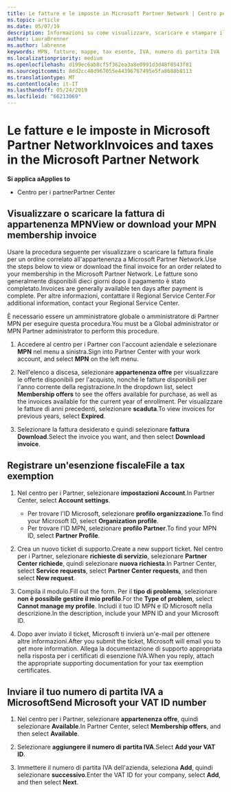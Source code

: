 ```yaml
---
title: Le fatture e le imposte in Microsoft Partner Network | Centro per i partner
ms.topic: article
ms.date: 05/07/19
description: Informazioni su come visualizzare, scaricare e stampare il ivoice di appartenenza MPN, nonché file esenzione e inviare a Microsoft il numero di partita IVA.
author: LauraBrenner
ms.author: labrenne
keywords: MPN, fatture, mappe, tax esente, IVA, numero di partita IVA
ms.localizationpriority: medium
ms.openlocfilehash: d199ec6ab8cf5f362ea3a8e0991d3d48f0543f81
ms.sourcegitcommit: 8dd2cc40d967055e44396767495e5fa8688b8113
ms.translationtype: MT
ms.contentlocale: it-IT
ms.lasthandoff: 05/24/2019
ms.locfileid: "66213069"
---
```

# <a name="invoices-and-taxes-in-the-microsoft-partner-network"></a><span data-ttu-id="fa451-104">Le fatture e le imposte in Microsoft Partner Network</span><span class="sxs-lookup"><span data-stu-id="fa451-104">Invoices and taxes in the Microsoft Partner Network</span></span>

<span data-ttu-id="fa451-105">**Si applica a**</span><span class="sxs-lookup"><span data-stu-id="fa451-105">**Applies to**</span></span>

-  <span data-ttu-id="fa451-106">Centro per i partner</span><span class="sxs-lookup"><span data-stu-id="fa451-106">Partner Center</span></span>

## <a name="view-or-download-your-mpn-membership-invoice"></a><span data-ttu-id="fa451-107">Visualizzare o scaricare la fattura di appartenenza MPN</span><span class="sxs-lookup"><span data-stu-id="fa451-107">View or download your MPN membership invoice</span></span>

<span data-ttu-id="fa451-108">Usare la procedura seguente per visualizzare o scaricare la fattura finale per un ordine correlato all'appartenenza a Microsoft Partner Network.</span><span class="sxs-lookup"><span data-stu-id="fa451-108">Use the steps below to view or download the final invoice for an order related to your membership in the Microsoft Partner Network.</span></span> <span data-ttu-id="fa451-109">Le fatture sono generalmente disponibili dieci giorni dopo il pagamento è stato completato.</span><span class="sxs-lookup"><span data-stu-id="fa451-109">Invoices are generally available ten days after payment is complete.</span></span> <span data-ttu-id="fa451-110">Per altre informazioni, contattare il Regional Service Center.</span><span class="sxs-lookup"><span data-stu-id="fa451-110">For additional information, contact your Regional Service Center.</span></span>  

<span data-ttu-id="fa451-111">È necessario essere un amministratore globale o amministratore di Partner MPN per eseguire questa procedura.</span><span class="sxs-lookup"><span data-stu-id="fa451-111">You must be a Global administrator or MPN Partner administrator to perform this procedure.</span></span> 

1.  <span data-ttu-id="fa451-112">Accedere al centro per i Partner con l'account aziendale e selezionare **MPN** nel menu a sinistra.</span><span class="sxs-lookup"><span data-stu-id="fa451-112">Sign into Partner Center with your work account, and select **MPN** on the left menu.</span></span>

4.  <span data-ttu-id="fa451-113">Nell'elenco a discesa, selezionare **appartenenza offre** per visualizzare le offerte disponibili per l'acquisto, nonché le fatture disponibili per l'anno corrente della registrazione.</span><span class="sxs-lookup"><span data-stu-id="fa451-113">In the dropdown list, select **Membership offers** to see the offers available for purchase, as well as the invoices available for the current year of enrollment.</span></span> <span data-ttu-id="fa451-114">Per visualizzare le fatture di anni precedenti, selezionare **scaduta**.</span><span class="sxs-lookup"><span data-stu-id="fa451-114">To view invoices for previous years, select **Expired**.</span></span>

6.  <span data-ttu-id="fa451-115">Selezionare la fattura desiderato e quindi selezionare **fattura Download**.</span><span class="sxs-lookup"><span data-stu-id="fa451-115">Select the invoice you want, and then select **Download invoice**.</span></span> 

## <a name="file-a-tax-exemption"></a><span data-ttu-id="fa451-116">Registrare un'esenzione fiscale</span><span class="sxs-lookup"><span data-stu-id="fa451-116">File a tax exemption</span></span>

1.  <span data-ttu-id="fa451-117">Nel centro per i Partner, selezionare **impostazioni Account**.</span><span class="sxs-lookup"><span data-stu-id="fa451-117">In Partner Center, select **Account settings**.</span></span>
    -   <span data-ttu-id="fa451-118">Per trovare l'ID Microsoft, selezionare **profilo organizzazione**.</span><span class="sxs-lookup"><span data-stu-id="fa451-118">To find your Microsoft ID, select **Organization profile**.</span></span>
    -   <span data-ttu-id="fa451-119">Per trovare l'ID MPN, selezionare **profilo Partner**.</span><span class="sxs-lookup"><span data-stu-id="fa451-119">To find your MPN ID, select **Partner Profile**.</span></span>

2.  <span data-ttu-id="fa451-120">Crea un nuovo ticket di supporto.</span><span class="sxs-lookup"><span data-stu-id="fa451-120">Create a new support ticket.</span></span> <span data-ttu-id="fa451-121">Nel centro per i Partner, selezionare **richieste di servizio**, selezionare **Partner Center richiede**, quindi selezionare **nuova richiesta**.</span><span class="sxs-lookup"><span data-stu-id="fa451-121">In Partner Center, select **Service requests**, select **Partner Center requests**, and then select **New request**.</span></span>

3.  <span data-ttu-id="fa451-122">Compila il modulo.</span><span class="sxs-lookup"><span data-stu-id="fa451-122">Fill out the form.</span></span> <span data-ttu-id="fa451-123">Per il **tipo di problema**, selezionare **non è possibile gestire il mio profilo**.</span><span class="sxs-lookup"><span data-stu-id="fa451-123">For the **Type of problem**, select **Cannot manage my profile**.</span></span> <span data-ttu-id="fa451-124">Includi il tuo ID MPN e ID Microsoft nella descrizione.</span><span class="sxs-lookup"><span data-stu-id="fa451-124">In the description, include your MPN ID and your Microsoft ID.</span></span>

4.  <span data-ttu-id="fa451-125">Dopo aver inviato il ticket, Microsoft ti invierà un'e-mail per ottenere altre informazioni.</span><span class="sxs-lookup"><span data-stu-id="fa451-125">After you submit the ticket, Microsoft will email you to get more information.</span></span> <span data-ttu-id="fa451-126">Allega la documentazione di supporto appropriata nella risposta per i certificati di esenzione IVA.</span><span class="sxs-lookup"><span data-stu-id="fa451-126">When you reply, attach the appropriate supporting documentation for your tax exemption certificates.</span></span>

## <a name="send-microsoft-your-vat-id-number"></a><span data-ttu-id="fa451-127">Inviare il tuo numero di partita IVA a Microsoft</span><span class="sxs-lookup"><span data-stu-id="fa451-127">Send Microsoft your VAT ID number</span></span>
1.  <span data-ttu-id="fa451-128">Nel centro per i Partner, selezionare **appartenenza offre**, quindi selezionare **Available**.</span><span class="sxs-lookup"><span data-stu-id="fa451-128">In Partner Center, select **Membership offers**, and then select **Available**.</span></span> 

2.  <span data-ttu-id="fa451-129">Selezionare **aggiungere il numero di partita IVA**.</span><span class="sxs-lookup"><span data-stu-id="fa451-129">Select **Add your VAT ID**.</span></span> 

3.  <span data-ttu-id="fa451-130">Immettere il numero di partita IVA dell'azienda, seleziona **Add**, quindi selezionare **successivo**.</span><span class="sxs-lookup"><span data-stu-id="fa451-130">Enter the VAT ID for your company, select **Add**, and then select **Next**.</span></span> 

